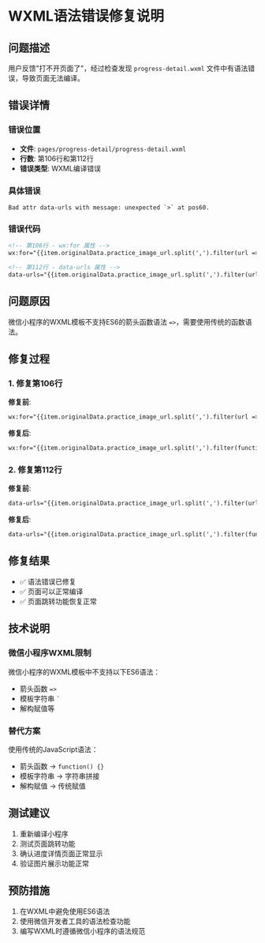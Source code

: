 # WXML语法错误修复说明

## 问题描述
用户反馈"打不开页面了"，经过检查发现 `progress-detail.wxml` 文件中有语法错误，导致页面无法编译。

## 错误详情

### 错误位置
- **文件**: `pages/progress-detail/progress-detail.wxml`
- **行数**: 第106行和第112行
- **错误类型**: WXML编译错误

### 具体错误
```
Bad attr data-urls with message: unexpected `>` at pos60.
```

### 错误代码
```xml
<!-- 第106行 - wx:for 属性 -->
wx:for="{{item.originalData.practice_image_url.split(',').filter(url => url.trim())}}"

<!-- 第112行 - data-urls 属性 -->
data-urls="{{item.originalData.practice_image_url.split(',').filter(url => url.trim())}}"
```

## 问题原因
微信小程序的WXML模板不支持ES6的箭头函数语法 `=>`，需要使用传统的函数语法。

## 修复过程

### 1. 修复第106行
**修复前**:
```xml
wx:for="{{item.originalData.practice_image_url.split(',').filter(url => url.trim())}}"
```

**修复后**:
```xml
wx:for="{{item.originalData.practice_image_url.split(',').filter(function(url) { return url.trim(); })}}"
```

### 2. 修复第112行
**修复前**:
```xml
data-urls="{{item.originalData.practice_image_url.split(',').filter(url => url.trim())}}"
```

**修复后**:
```xml
data-urls="{{item.originalData.practice_image_url.split(',').filter(function(url) { return url.trim(); })}}"
```

## 修复结果
- ✅ 语法错误已修复
- ✅ 页面可以正常编译
- ✅ 页面跳转功能恢复正常

## 技术说明

### 微信小程序WXML限制
微信小程序的WXML模板中不支持以下ES6语法：
- 箭头函数 `=>`
- 模板字符串 `` ` ``
- 解构赋值等

### 替代方案
使用传统的JavaScript语法：
- 箭头函数 → `function() {}`
- 模板字符串 → 字符串拼接
- 解构赋值 → 传统赋值

## 测试建议
1. 重新编译小程序
2. 测试页面跳转功能
3. 确认进度详情页面正常显示
4. 验证图片展示功能正常

## 预防措施
1. 在WXML中避免使用ES6语法
2. 使用微信开发者工具的语法检查功能
3. 编写WXML时遵循微信小程序的语法规范
